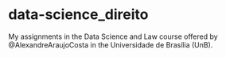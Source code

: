 # data-science_direito
 My assignments in the Data Science and Law course offered by @AlexandreAraujoCosta in the Universidade de Brasília (UnB). 

